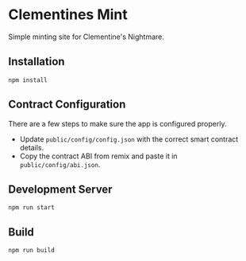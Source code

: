 # Clementines Mint

Simple minting site for Clementine's Nightmare.

## Installation

```
npm install
```

## Contract Configuration

There are a few steps to make sure the app is configured properly.

- Update `public/config/config.json` with the correct smart contract details.
- Copy the contract ABI from remix and paste it in `public/config/abi.json`.

## Development Server

```
npm run start
```

## Build

```
npm run build
```
